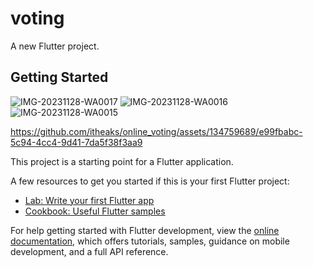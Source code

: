 # voting

A new Flutter project.

## Getting Started


![IMG-20231128-WA0017](https://github.com/itheaks/online_voting/assets/134759689/a5ca2cea-d5a7-47a0-a24a-abf240614ae8)
![IMG-20231128-WA0016](https://github.com/itheaks/online_voting/assets/134759689/57235200-23ef-49e6-8c9d-5be2881f3f03)
![IMG-20231128-WA0015](https://github.com/itheaks/online_voting/assets/134759689/b85e31cd-5eb6-4d7a-b48b-1a5da7eb8084)



https://github.com/itheaks/online_voting/assets/134759689/e99fbabc-5c94-4cc4-9d41-7da5f38f3aa9


This project is a starting point for a Flutter application.

A few resources to get you started if this is your first Flutter project:

- [Lab: Write your first Flutter app](https://docs.flutter.dev/get-started/codelab)
- [Cookbook: Useful Flutter samples](https://docs.flutter.dev/cookbook)

For help getting started with Flutter development, view the
[online documentation](https://docs.flutter.dev/), which offers tutorials,
samples, guidance on mobile development, and a full API reference.
